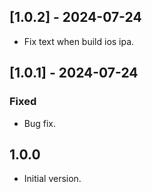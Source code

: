 ## [1.0.2] - 2024-07-24
- Fix text when build ios ipa.

## [1.0.1] - 2024-07-24
### Fixed
- Bug fix.


## 1.0.0

- Initial version.
